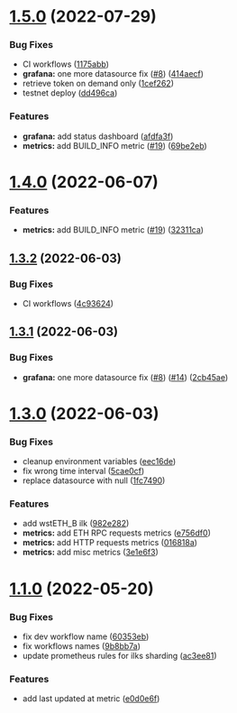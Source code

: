 # [1.5.0](https://github.com/lidofinance/maker-risks-bot/compare/1.4.0...1.5.0) (2022-07-29)


### Bug Fixes

* CI workflows ([1175abb](https://github.com/lidofinance/maker-risks-bot/commit/1175abb27a89f17b4dc7791c82350dfff0617ff0))
* **grafana:** one more datasource fix ([#8](https://github.com/lidofinance/maker-risks-bot/issues/8)) ([414aecf](https://github.com/lidofinance/maker-risks-bot/commit/414aecf9c0846cbffe2c7a56a96ae1534a0b16a9))
* retrieve token on demand only ([1cef262](https://github.com/lidofinance/maker-risks-bot/commit/1cef262e96fb2c17f64d40c1cd65e2ccde6b48e0))
* testnet deploy ([dd496ca](https://github.com/lidofinance/maker-risks-bot/commit/dd496ca27ed5bc6c9e72094dfb8526ce1ef86371))


### Features

* **grafana:** add status dashboard ([afdfa3f](https://github.com/lidofinance/maker-risks-bot/commit/afdfa3f2ca48bfda1fbb480712ac998e0b4f1f55))
* **metrics:** add BUILD_INFO metric ([#19](https://github.com/lidofinance/maker-risks-bot/issues/19)) ([69be2eb](https://github.com/lidofinance/maker-risks-bot/commit/69be2eba999fd0a7b92896fd2ca5197f7b46d70e))



# [1.4.0](https://github.com/lidofinance/maker-risks-bot/compare/1.3.2...1.4.0) (2022-06-07)


### Features

* **metrics:** add BUILD_INFO metric ([#19](https://github.com/lidofinance/maker-risks-bot/issues/19)) ([32311ca](https://github.com/lidofinance/maker-risks-bot/commit/32311caeb20ac24439aae77a6bf5fea45dc6566c))



## [1.3.2](https://github.com/lidofinance/maker-risks-bot/compare/1.3.1...1.3.2) (2022-06-03)


### Bug Fixes

* CI workflows ([4c93624](https://github.com/lidofinance/maker-risks-bot/commit/4c93624cbe141929d2d8220cd8aff69bbb0a266d))



## [1.3.1](https://github.com/lidofinance/maker-risks-bot/compare/1.3.0...1.3.1) (2022-06-03)


### Bug Fixes

* **grafana:** one more datasource fix ([#8](https://github.com/lidofinance/maker-risks-bot/issues/8)) ([#14](https://github.com/lidofinance/maker-risks-bot/issues/14)) ([2cb45ae](https://github.com/lidofinance/maker-risks-bot/commit/2cb45ae9d9ff55244ebbf8dd6586d93e98b858db))



# [1.3.0](https://github.com/lidofinance/maker-risks-bot/compare/1.2.1...1.3.0) (2022-06-03)


### Bug Fixes

* cleanup environment variables ([eec16de](https://github.com/lidofinance/maker-risks-bot/commit/eec16def08718b161537f717f72a3883caa5dacd))
* fix wrong time interval ([5cae0cf](https://github.com/lidofinance/maker-risks-bot/commit/5cae0cf20b8e718bea0ce9132546b478bba5cb6c))
* replace datasource with null ([1fc7490](https://github.com/lidofinance/maker-risks-bot/commit/1fc7490d2f14252f5edcd77335db6f087549945d))


### Features

* add wstETH_B ilk ([982e282](https://github.com/lidofinance/maker-risks-bot/commit/982e28241d48fb8cc72d6db8c3b490968f247155))
* **metrics:** add ETH RPC requests metrics ([e756df0](https://github.com/lidofinance/maker-risks-bot/commit/e756df01824f8f42fd02b42a23750370d131da3d))
* **metrics:** add HTTP requests metrics ([016818a](https://github.com/lidofinance/maker-risks-bot/commit/016818ac80a51d3b131df5bb4938ab1cc730c657))
* **metrics:** add misc metrics ([3e1e6f3](https://github.com/lidofinance/maker-risks-bot/commit/3e1e6f36fadfd36fa1f429dcd2d1d5ebc9685112))



# [1.1.0](https://github.com/lidofinance/maker-risks-bot/compare/e0d0e6fd3ff44802fb629e97eed4be549e46a0cb...1.1.0) (2022-05-20)


### Bug Fixes

* fix dev workflow name ([60353eb](https://github.com/lidofinance/maker-risks-bot/commit/60353eb669db0aee4905a63e68947628dc4cf8fe))
* fix workflows names ([9b8bb7a](https://github.com/lidofinance/maker-risks-bot/commit/9b8bb7a04d93f9c750a8b23ffcbc4928d31deda8))
* update prometheus rules for ilks sharding ([ac3ee81](https://github.com/lidofinance/maker-risks-bot/commit/ac3ee813fff80f2febf630bf40af904224c73314))


### Features

* add last updated at metric ([e0d0e6f](https://github.com/lidofinance/maker-risks-bot/commit/e0d0e6fd3ff44802fb629e97eed4be549e46a0cb))



